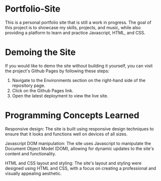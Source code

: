 # Portfolio-Site
This is a personal portfolio site that is still a work in progress. The goal of this project is to showcase my skills, projects, and music, while also providing a platform to learn and practice Javascript, HTML, and CSS.
# Demoing the Site
If you would like to demo the site without building it yourself, you can visit the project's Github Pages by following these steps:

1. Navigate to the Environments section on the right-hand side of the repository page.
2. Click on the Github Pages link.
3. Open the latest deployment to view the live site.

# Programming Concepts Learned

Responsive design: The site is built using responsive design techniques to ensure that it looks and functions well on devices of all sizes.

Javascript DOM manipulation: The site uses Javascript to manipulate the Document Object Model (DOM), allowing for dynamic updates to the site's content and functionality.

HTML and CSS layout and styling: The site's layout and styling were designed using HTML and CSS, with a focus on creating a professional and visually appealing aesthetic.
